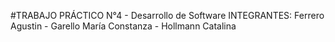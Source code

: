 #TRABAJO PRÁCTICO N°4 - Desarrollo de Software
INTEGRANTES: Ferrero Agustin - Garello María Constanza - Hollmann Catalina
